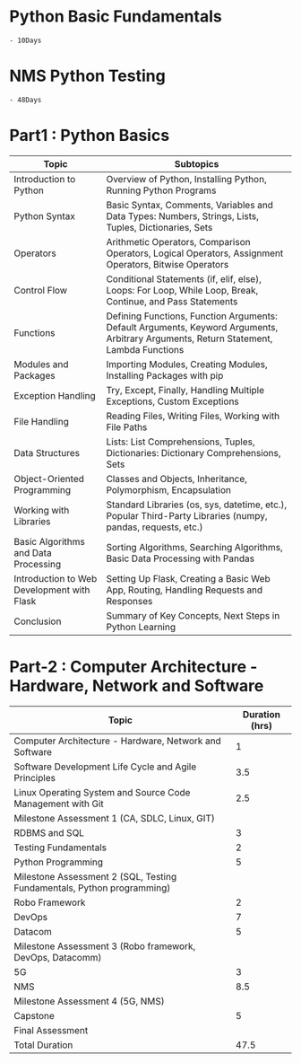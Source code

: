 # Python Basic Fundamentals
    - 10Days
# NMS Python Testing
    - 48Days

# Part1 : Python Basics

| Topic                                   | Subtopics                                            |
|-----------------------------------------|------------------------------------------------------|
| Introduction to Python                  | Overview of Python, Installing Python, Running Python Programs |
| Python Syntax                           | Basic Syntax, Comments, Variables and Data Types: Numbers, Strings, Lists, Tuples, Dictionaries, Sets |
| Operators                               | Arithmetic Operators, Comparison Operators, Logical Operators, Assignment Operators, Bitwise Operators |
| Control Flow                            | Conditional Statements (if, elif, else), Loops: For Loop, While Loop, Break, Continue, and Pass Statements |
| Functions                               | Defining Functions, Function Arguments: Default Arguments, Keyword Arguments, Arbitrary Arguments, Return Statement, Lambda Functions |
| Modules and Packages                    | Importing Modules, Creating Modules, Installing Packages with pip |
| Exception Handling                      | Try, Except, Finally, Handling Multiple Exceptions, Custom Exceptions |
| File Handling                           | Reading Files, Writing Files, Working with File Paths |
| Data Structures                        | Lists: List Comprehensions, Tuples, Dictionaries: Dictionary Comprehensions, Sets |
| Object-Oriented Programming             | Classes and Objects, Inheritance, Polymorphism, Encapsulation |
| Working with Libraries                  | Standard Libraries (os, sys, datetime, etc.), Popular Third-Party Libraries (numpy, pandas, requests, etc.) |
| Basic Algorithms and Data Processing   | Sorting Algorithms, Searching Algorithms, Basic Data Processing with Pandas |
| Introduction to Web Development with Flask | Setting Up Flask, Creating a Basic Web App, Routing, Handling Requests and Responses |
| Conclusion                              | Summary of Key Concepts, Next Steps in Python Learning |

# Part-2 : Computer Architecture - Hardware, Network and Software

| Topic                                                                                   | Duration (hrs) |
|-----------------------------------------------------------------------------------------|----------------|
| Computer Architecture - Hardware, Network and Software                                  | 1              |
| Software Development Life Cycle and Agile Principles                                    | 3.5            |
| Linux Operating System and Source Code Management with Git                              | 2.5            |
| Milestone Assessment 1 (CA, SDLC, Linux, GIT)                                           |                |
| RDBMS and SQL                                                                           | 3              |
| Testing Fundamentals                                                                    | 2              |
| Python Programming                                                                      | 5              |
| Milestone Assessment 2 (SQL, Testing Fundamentals, Python programming)                  |                |
| Robo Framework                                                                          | 2              |
| DevOps                                                                                  | 7              |
| Datacom                                                                                 | 5              |
| Milestone Assessment 3 (Robo framework, DevOps, Datacomm)                               |                |
| 5G                                                                                      | 3              |
| NMS                                                                                     | 8.5            |
| Milestone Assessment 4 (5G, NMS)                                                        |                |
| Capstone                                                                                | 5              |
| Final Assessment                                                                        |                |
| Total Duration                                                                          | 47.5           |
